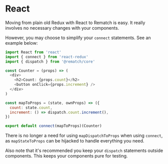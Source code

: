 # React

Moving from plain old Redux with React to Rematch is easy. It really involves no necessary changes with your components.

However, you may choose to simplify your `connect` statements. See an example below:

```js
import React from 'react'
import { connect } from 'react-redux'
import { dispatch } from '@rematch/core'

const Counter = (props) => (
  <div>
    <h2>Count: {props.count}</h2>
    <button onClick={props.increment} />
  </div>
)

const mapToProps = (state, ownProps) => ({
  count: state.count,
  increment: () => dispatch.count.increment(),
})

export default connect(mapToProps)(Counter)
```

There is no longer a need for using `mapDispatchToProps` when using `connect`, as `mapStateToProps` can be hijacked to handle everything you need. 

Also note that it's recommended you keep your `dispatch` statements outside components. This keeps your components pure for testing. 

